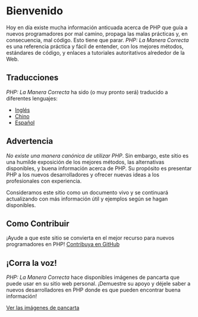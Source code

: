 # Bienvenido

Hoy en día existe mucha información anticuada acerca de PHP que guía a nuevos programadores por mal camino, propaga las malas prácticas y, en consecuencia, mal código. Esto tiene que parar. _PHP: La Manera Correcta_ es una referencia práctica y fácil de entender, con los mejores métodos, estándares de código, y enlaces a tutoriales autoritativos alrededor de la Web.

## Traducciones

_PHP: La Manera Correcta_ ha sido (o muy pronto será) traducido a diferentes lenguajes:

* [Inglés](http://www.phptherightway.com)
* [Chino](http://wulijun.github.com)
* [Español](http://es.phptherightway.com)

## Advertencia

_No existe una manera canónica de utilizar PHP_. Sin embargo, este sitio es una humilde exposición de los mejores métodos, las alternativas disponibles, y buena información acerca de PHP. Su propósito es presentar PHP a los nuevos desarrolladores y ofrecer nuevas ideas a los profesionales con experiencia.

Consideramos este sitio como un documento vivo y se continuará actualizando con más información útil y ejemplos según se hagan disponibles.

## Como Contribuir

¡Ayude a que este sitio se convierta en el mejor recurso para nuevos programadores en PHP! [Contribuya en GitHub][1]

## ¡Corra la voz!

_PHP: La Manera Correcta_ hace disponibles imágenes de pancarta que puede usar en su sitio web personal. ¡Demuestre su apoyo y déjele saber a nuevos desarrolladores en PHP donde es que pueden encontrar buena información!

[Ver las imágenes de pancarta][2]

[1]: https://github.com/codeguy/php-the-right-way/tree/gh-pages
[2]: /banners.html
